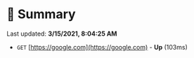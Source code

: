 # 📖 Summary
Last updated: **3/15/2021, 8:04:25 AM**

- `GET` [https://google.com](https://google.com) - **Up** (103ms)
